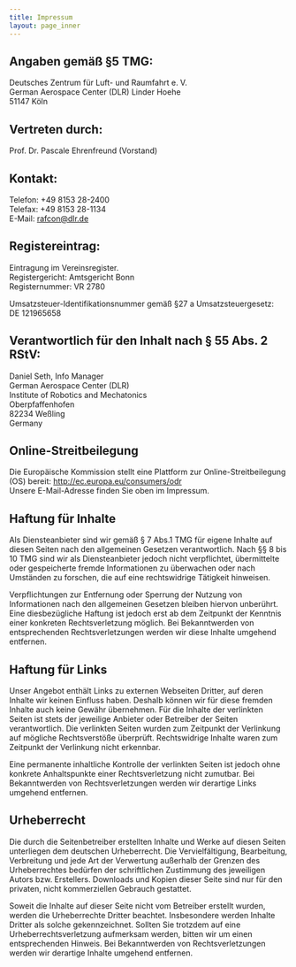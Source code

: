 ```yaml
---
title: Impressum
layout: page_inner
---
```


Angaben gemäß §5 TMG:
---------------------

Deutsches Zentrum für Luft- und Raumfahrt e. V.  
German Aerospace Center (DLR)
Linder Hoehe  
51147 Köln

Vertreten durch:
----------------

Prof. Dr. Pascale Ehrenfreund (Vorstand)

Kontakt:
--------

Telefon:   +49 8153 28-2400  
Telefax:   +49 8153 28-1134  
E-Mail:    [rafcon@dlr.de](rafcon@dlr.de)

Registereintrag:
----------------

Eintragung im Vereinsregister.  
Registergericht: Amtsgericht Bonn  
Registernummer: VR 2780

Umsatzsteuer-Identifikationsnummer gemäß §27 a Umsatzsteuergesetz:  
DE 121965658

Verantwortlich für den Inhalt nach § 55 Abs. 2 RStV:
----------------------------------------------------

Daniel Seth, Info Manager  
German Aerospace Center (DLR)  
Institute of Robotics and Mechatonics  
Oberpfaffenhofen  
82234 Weßling  
Germany

Online-Streitbeilegung
----------------------

Die Europäische Kommission stellt eine Plattform zur
Online-Streitbeilegung (OS) bereit: <http://ec.europa.eu/consumers/odr>  
Unsere E-Mail-Adresse finden Sie oben im Impressum.

Haftung für Inhalte
-------------------

Als Diensteanbieter sind wir gemäß § 7 Abs.1 TMG für eigene Inhalte auf
diesen Seiten nach den allgemeinen Gesetzen verantwortlich. Nach §§ 8
bis 10 TMG sind wir als Diensteanbieter jedoch nicht verpflichtet,
übermittelte oder gespeicherte fremde Informationen zu überwachen oder
nach Umständen zu forschen, die auf eine rechtswidrige Tätigkeit
hinweisen.

Verpflichtungen zur Entfernung oder Sperrung der Nutzung von
Informationen nach den allgemeinen Gesetzen bleiben hiervon unberührt.
Eine diesbezügliche Haftung ist jedoch erst ab dem Zeitpunkt der
Kenntnis einer konkreten Rechtsverletzung möglich. Bei Bekanntwerden von
entsprechenden Rechtsverletzungen werden wir diese Inhalte umgehend
entfernen.

Haftung für Links
-----------------

Unser Angebot enthält Links zu externen Webseiten Dritter, auf deren
Inhalte wir keinen Einfluss haben. Deshalb können wir für diese fremden
Inhalte auch keine Gewähr übernehmen. Für die Inhalte der verlinkten
Seiten ist stets der jeweilige Anbieter oder Betreiber der Seiten
verantwortlich. Die verlinkten Seiten wurden zum Zeitpunkt der
Verlinkung auf mögliche Rechtsverstöße überprüft. Rechtswidrige Inhalte
waren zum Zeitpunkt der Verlinkung nicht erkennbar.

Eine permanente inhaltliche Kontrolle der verlinkten Seiten ist jedoch
ohne konkrete Anhaltspunkte einer Rechtsverletzung nicht zumutbar. Bei
Bekanntwerden von Rechtsverletzungen werden wir derartige Links umgehend
entfernen.

Urheberrecht
------------

Die durch die Seitenbetreiber erstellten Inhalte und Werke auf diesen
Seiten unterliegen dem deutschen Urheberrecht. Die Vervielfältigung,
Bearbeitung, Verbreitung und jede Art der Verwertung außerhalb der
Grenzen des Urheberrechtes bedürfen der schriftlichen Zustimmung des
jeweiligen Autors bzw. Erstellers. Downloads und Kopien dieser Seite
sind nur für den privaten, nicht kommerziellen Gebrauch gestattet.

Soweit die Inhalte auf dieser Seite nicht vom Betreiber erstellt wurden,
werden die Urheberrechte Dritter beachtet. Insbesondere werden Inhalte
Dritter als solche gekennzeichnet. Sollten Sie trotzdem auf eine
Urheberrechtsverletzung aufmerksam werden, bitten wir um einen
entsprechenden Hinweis. Bei Bekanntwerden von Rechtsverletzungen werden
wir derartige Inhalte umgehend entfernen.
